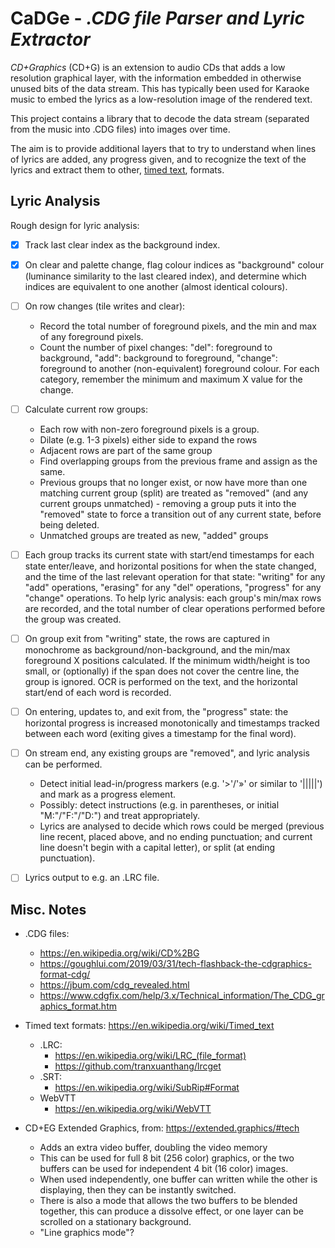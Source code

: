 # CaDGe - *.CDG file Parser and Lyric Extractor*

*CD+Graphics* (CD+G) is an extension to audio CDs that adds a low resolution graphical layer, with the information embedded in otherwise unused bits of the data stream.  This has typically been used for Karaoke music to embed the lyrics as a low-resolution image of the rendered text.

This project contains a library that to decode the data stream (separated from the music into .CDG files) into images over time.  

The aim is to provide additional layers that to try to understand when lines of lyrics are added, any progress given, and to recognize the text of the lyrics and extract them to other, [timed text](https://en.wikipedia.org/wiki/Timed_text), formats.


## Lyric Analysis

Rough design for lyric analysis:

* [x] Track last clear index as the background index.

* [x] On clear and palette change, flag colour indices as "background" colour (luminance similarity to the last cleared index), and determine which indices are equivalent to one another (almost identical colours).

* [ ] On row changes (tile writes and clear):
  * Record the total number of foreground pixels, and the min and max of any foreground pixels.
  * Count the number of pixel changes: "del": foreground to background, "add": background to foreground, "change": foreground to another (non-equivalent) foreground colour. For each category, remember the minimum and maximum X value for the change.

* [ ] Calculate current row groups:
  * Each row with non-zero foreground pixels is a group.
  * Dilate (e.g. 1-3 pixels) either side to expand the rows
  * Adjacent rows are part of the same group
  * Find overlapping groups from the previous frame and assign as the same.
  * Previous groups that no longer exist, or now have more than one matching current group (split) are treated as "removed" (and any current groups unmatched) - removing a group puts it into the "removed" state to force a transition out of any current state, before being deleted.
  * Unmatched groups are treated as new, "added" groups

* [ ] Each group tracks its current state with start/end timestamps for each state enter/leave, and horizontal positions for when the state changed, and the time of the last relevant operation for that state: "writing" for any "add" operations, "erasing" for any "del" operations, "progress" for any "change" operations. To help lyric analysis: each group's min/max rows are recorded, and the total number of clear operations performed before the group was created.

* [ ] On group exit from "writing" state, the rows are captured in monochrome as background/non-background, and the min/max foreground X positions calculated. If the minimum width/height is too small, or (optionally) if the span does not cover the centre line, the group is ignored. OCR is performed on the text, and the horizontal start/end of each word is recorded.

* [ ] On entering, updates to, and exit from, the "progress" state: the horizontal progress is increased monotonically and timestamps tracked between each word (exiting gives a timestamp for the final word).

* [ ] On stream end, any existing groups are "removed", and lyric analysis can be performed.
  * Detect initial lead-in/progress markers (e.g. '>'/'»' or similar to '|||||') and mark as a progress element.
  * Possibly: detect instructions (e.g. in parentheses, or initial "M:"/"F:"/"D:") and treat appropriately.
  * Lyrics are analysed to decide which rows could be merged (previous line recent, placed above, and no ending punctuation; and current line doesn't begin with a capital letter), or split (at ending punctuation).

* [ ] Lyrics output to e.g. an .LRC file.



## Misc. Notes

* .CDG files:
  * https://en.wikipedia.org/wiki/CD%2BG
  * https://goughlui.com/2019/03/31/tech-flashback-the-cdgraphics-format-cdg/
  * https://jbum.com/cdg_revealed.html
  * https://www.cdgfix.com/help/3.x/Technical_information/The_CDG_graphics_format.htm

* Timed text formats: https://en.wikipedia.org/wiki/Timed_text
  * .LRC: 
    * https://en.wikipedia.org/wiki/LRC_(file_format)
    * https://github.com/tranxuanthang/lrcget
  * .SRT:
    * https://en.wikipedia.org/wiki/SubRip#Format
  * WebVTT
    * https://en.wikipedia.org/wiki/WebVTT

* CD+EG Extended Graphics, from: https://extended.graphics/#tech
  * Adds an extra video buffer, doubling the video memory
  * This can be used for full 8 bit (256 color) graphics, or the two buffers can be used for independent 4 bit (16 color) images. 
  * When used independently, one buffer can written while the other is displaying, then they can be instantly switched. 
  * There is also a mode that allows the two buffers to be blended together, this can produce a dissolve effect, or one layer can be scrolled on a stationary background.
  * "Line graphics mode"?


<!--

Test:

```
node src/main.mjs --term --rate 5 _local/data/test.cdg
```

-->
